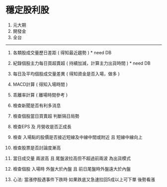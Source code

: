 # 穩定股利股
1. 元大期
2. 開發金
3. 全台


----------
1. 各類股成交量歷日差距 ( 得知最近趨勢 ) * need DB

2. 紀錄個股主力每日買超賣超 ( 持續加減，計算主力出貨時間 )    * need DB

3. 每日及平均個股成交量差異 ( 得知資金是否入場，做多 )

4. MACD計算 ( 得知入場時間 )

5. 乖離率計算 ( 離場時間參考 )

6. 檢查新聞是否有利多消息

7. 檢查個股當日買賣超 判斷隔日局勢

8. 檢查EPS 及 月營收是否正成長

9. 檢查 入場點的股價是否接近短線及中線中間或附近 且 短線中線向上

10. 檢查股票是否討論度漸高

11. 當日成交量 兩波高 且 尾盤波拉高但不超過前兩波 為出貨模式

12. 檢查個股 入場時 外盤大於內盤 且 前日尾盤時外盤遠大於內盤

13. 心法: 當漲停股遇事件下跌時 如果跌底又急速拉回5成以上可下單 後勢看漲

